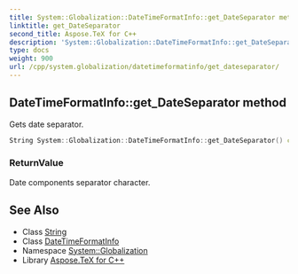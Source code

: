 ```yaml
---
title: System::Globalization::DateTimeFormatInfo::get_DateSeparator method
linktitle: get_DateSeparator
second_title: Aspose.TeX for C++
description: 'System::Globalization::DateTimeFormatInfo::get_DateSeparator method. Gets date separator in C++.'
type: docs
weight: 900
url: /cpp/system.globalization/datetimeformatinfo/get_dateseparator/
---
```

## DateTimeFormatInfo::get_DateSeparator method


Gets date separator.

```cpp
String System::Globalization::DateTimeFormatInfo::get_DateSeparator() const
```


### ReturnValue

Date components separator character.

## See Also

* Class [String](../../../system/string/)
* Class [DateTimeFormatInfo](../)
* Namespace [System::Globalization](../../)
* Library [Aspose.TeX for C++](../../../)
